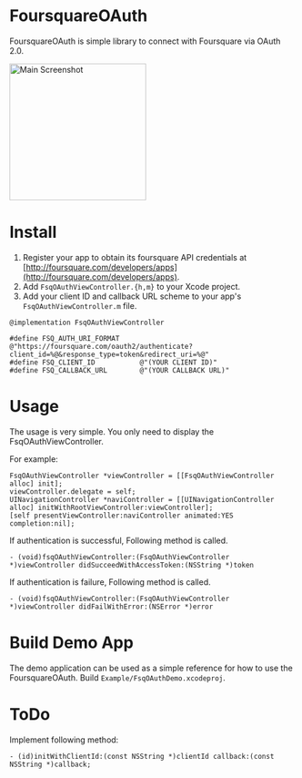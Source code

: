 FoursquareOAuth
===============

FoursquareOAuth is simple library to connect with Foursquare via OAuth 2.0.

<img alt="Main Screenshot" src="http://cdn-ak.f.st-hatena.com/images/fotolife/k/koogawa/20131104/20131104193114.png?1383561225" width="240px" style="width: 240px;" />

Install
=======

1. Register your app to obtain its foursquare API credentials at [http://foursquare.com/developers/apps](http://foursquare.com/developers/apps).
2. Add `FsqOAuthViewController.{h,m}` to your Xcode project.
3. Add your client ID and callback URL scheme to your app's `FsqOAuthViewController.m` file.

```
@implementation FsqOAuthViewController

#define FSQ_AUTH_URI_FORMAT     @"https://foursquare.com/oauth2/authenticate?client_id=%@&response_type=token&redirect_uri=%@"
#define FSQ_CLIENT_ID			@"(YOUR CLIENT ID)"
#define FSQ_CALLBACK_URL        @"(YOUR CALLBACK URL)"
```

Usage
=====

The usage is very simple. You only need to display the FsqOAuthViewController.

For example:
```
FsqOAuthViewController *viewController = [[FsqOAuthViewController alloc] init];
viewController.delegate = self;
UINavigationController *naviController = [[UINavigationController alloc] initWithRootViewController:viewController];
[self presentViewController:naviController animated:YES completion:nil];
```

If authentication is successful, Following method is called.

```
- (void)fsqOAuthViewController:(FsqOAuthViewController *)viewController didSucceedWithAccessToken:(NSString *)token
```

If authentication is failure, Following method is called.

```
- (void)fsqOAuthViewController:(FsqOAuthViewController *)viewController didFailWithError:(NSError *)error
```

Build Demo App
=============================

The demo application can be used as a simple reference for how to use the FoursquareOAuth. Build `Example/FsqOAuthDemo.xcodeproj`.

ToDo
=====

Implement following method:

```
- (id)initWithClientId:(const NSString *)clientId callback:(const NSString *)callback;
```
